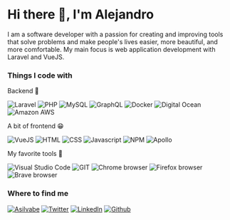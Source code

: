 # Hi there 👋, I'm Alejandro

I am a software developer with a passion for creating and improving tools that solve problems and make people's lives easier, more beautiful, and more comfortable. My main focus is web application development with Laravel and VueJS.

### Things I code with
<p>Backend 💪</p>
<p>
  <img alt="Laravel" src="https://img.shields.io/badge/-Laravel-f55247?style=flat-square&logo=laravel&logoColor=white" />  
  <img alt="PHP" src="https://img.shields.io/badge/-PHP-4f5b93?style=flat-square&logo=php&logoColor=white" />  
  <img alt="MySQL" src="https://img.shields.io/badge/-MySQL-00758f?style=flat-square&logo=mysql&logoColor=white" />  
  <img alt="GraphQL" src="https://img.shields.io/badge/-GraphQL-E10098?style=flat-square&logo=graphql&logoColor=white" />  
  <img alt="Docker" src="https://img.shields.io/badge/-Docker-46a2f1?style=flat-square&logo=docker&logoColor=white" />  
  <img alt="Digital Ocean" src="https://img.shields.io/badge/-Digital_Ocean-008bcf?style=flat-square&logo=digitalocean&logoColor=white" />  
  <img alt="Amazon AWS" src="https://img.shields.io/badge/-Amazon_AWS-232F3E?style=flat-square&logo=amazon-aws&logoColor=white" />  
</p>
<p>A bit of frontend 😁</p>
<p>
  <img alt="VueJS" src="https://img.shields.io/badge/-VueJS-42b883?style=flat-square&logo=vue.js&logoColor=white" />  
  <img alt="HTML" src="https://img.shields.io/badge/-HTML5-e34f26?style=flat-square&logo=html5&logoColor=white" />  
  <img alt="CSS" src="https://img.shields.io/badge/-CSS3-002561?style=flat-square&logo=css3&logoColor=white" />  
  <img alt="Javascript" src="https://img.shields.io/badge/-Javascript-f7df1e?style=flat-square&logo=javascript&logoColor=black" />  
  <img alt="NPM" src="https://img.shields.io/badge/-NPM-CB3837?style=flat-square&logo=npm&logoColor=white" />  
  <img alt="Apollo" src="https://img.shields.io/badge/-Apollo%20GraphQL-311C87?style=flat-square&logo=apollo-graphql&logoColor=white" />  
</p>
<p>My favorite tools 🧰</p>
<p>
  <img alt="Visual Studio Code" src="https://img.shields.io/badge/-VS_Code-1F7ACC?style=flat-square&logo=visual-studio-code&logoColor=white" />  
  <img alt="GIT" src="https://img.shields.io/badge/-Git-F05032?style=flat-square&logo=git&logoColor=white" />  
  <img alt="Chrome browser" src="https://img.shields.io/badge/-Chrome_Browser-4285f4?style=flat-square&logo=google-chrome&logoColor=white" />  
  <img alt="Firefox browser" src="https://img.shields.io/badge/-Firefox_Browser-e66000?style=flat-square&logo=firefox&logoColor=white" />  
  <img alt="Brave browser" src="https://img.shields.io/badge/-Brave_Browser-FB542B?style=flat-square&logo=brave&logoColor=white" />  
</p>

### Where to find me
<p>
  <a href="https://asilvabe.dev" target="_blank"><img alt="Asilvabe" src="https://img.shields.io/badge/Personal_website-155679?&style=for-the-badge&logo=home-assistant-community-store&logoColor=white" /></a>  
  <a href="https://twitter.com/asilvabe" target="_blank"><img alt="Twitter" src="https://img.shields.io/badge/twitter-%231DA1F2.svg?&style=for-the-badge&logo=twitter&logoColor=white" /></a>
  <a href="https://www.linkedin.com/in/asilvabe" target="_blank"><img alt="LinkedIn" src="https://img.shields.io/badge/linkedin-%230077B5.svg?&style=for-the-badge&logo=linkedin&logoColor=white" /></a> 
  <a href="https://github.com/asilvabe" target="_blank"><img alt="Github" src="https://img.shields.io/badge/GitHub-%2312100E.svg?&style=for-the-badge&logo=Github&logoColor=white" /></a>
</p>
<!--
**asilvabe/asilvabe** is a ✨ _special_ ✨ repository because its `README.md` (this file) appears on your GitHub profile.

Here are some ideas to get you started:

- 🔭 I’m currently working on ...
- 🌱 I’m currently learning ...
- 👯 I’m looking to collaborate on ...
- 🤔 I’m looking for help with ...
- 💬 Ask me about ...
- 📫 How to reach me: ...
- 😄 Pronouns: ...
- ⚡ Fun fact: ...
-->
